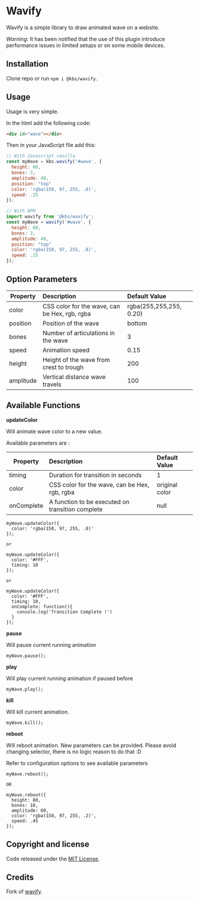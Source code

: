 # Wavify

Wavify is a simple library to draw animated wave on a website.

_Warning_: It has been notified that the use of this plugin introduce performance issues in limited setups or on some mobile devices.

## Installation

Clone repo or run `npm i @kbs/wavify`.

## Usage

Usage is very simple.

In the html add the following code:

```html
<div id="wave"></div>
```

Then in your JavaScript file add this:

```js
// With Javascript vanilla
const myWave = kbs.wavify('#wave', {
  height: 60,
  bones: 3,
  amplitude: 40,
  position: "top"
  color: 'rgba(150, 97, 255, .8)',
  speed: .25
});

// With NPM
import wavify from '@kbs/wavify';
const myWave = wavify('#wave', {
  height: 60,
  bones: 3,
  amplitude: 40,
  position: "top"
  color: 'rgba(150, 97, 255, .8)',
  speed: .25
});
```

## Option Parameters

| **Property** | **Description**                               | **Default Value**       |
| ------------ | :-------------------------------------------- | :---------------------- |
| color        | CSS color for the wave, can be Hex, rgb, rgba | rgba(255,255,255, 0.20) |
| position     | Position of the wave                          | bottom                  |
| bones        | Number of articulations in the wave           | 3                       |
| speed        | Animation speed                               | 0.15                    |
| height       | Height of the wave from crest to trough       | 200                     |
| amplitude    | Vertical distance wave travels                | 100                     |

## Available Functions

**updateColor**

Will animate wave color to a new value.

Available parameters are :

| **Property** | **Description**                                  | **Default Value** |
| ------------ | :----------------------------------------------- | :---------------- |
| timing       | Duration for transition in seconds               | 1                 |
| color        | CSS color for the wave, can be Hex, rgb, rgba    | original color    |
| onComplete   | A function to be executed on transition complete | null              |

```
myWave.updateColor({
  color: 'rgba(150, 97, 255, .8)'
});

or

myWave.updateColor({
  color: '#FFF',
  timing: 10
});

or

myWave.updateColor({
  color: '#FFF',
  timing: 10,
  onComplete: function(){
    console.log('Transition Complete !')
  }
});
```

**pause**

Will pause current running animation

```
myWave.pause();
```

**play**

Will play current running animation if paused before

```
myWave.play();
```

**kill**

Will kill current animation.

```
myWave.kill();
```

**reboot**

Will reboot animation. New parameters can be provided. Please avoid changing selector, there is no logic reason to do that :D

Refer to configuration options to see available parameters

```
myWave.reboot();

OR

myWave.reboot({
  height: 80,
  bones: 10,
  amplitude: 60,
  color: 'rgba(150, 97, 255, .2)',
  speed: .45
});
```

## Copyright and license

Code released under the [MIT License](https://github.com/peacepostman/wavify/blob/master/LICENSE).

## Credits

Fork of [wavify](https://github.com/peacepostman/wavify).
